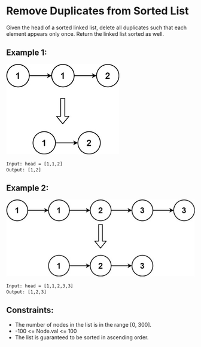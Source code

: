 # Remove Duplicates from Sorted List

Given the head of a sorted linked list, delete all duplicates such that each element appears only once. Return the linked list sorted as well.

## Example 1:

![Example 1](./images/ex1.jpeg)

```
Input: head = [1,1,2]
Output: [1,2]
```

## Example 2:

![Example 2](./images/ex2.jpeg)

```
Input: head = [1,1,2,3,3]
Output: [1,2,3]
```

## Constraints:

- The number of nodes in the list is in the range [0, 300].
- -100 <= Node.val <= 100
- The list is guaranteed to be sorted in ascending order.
